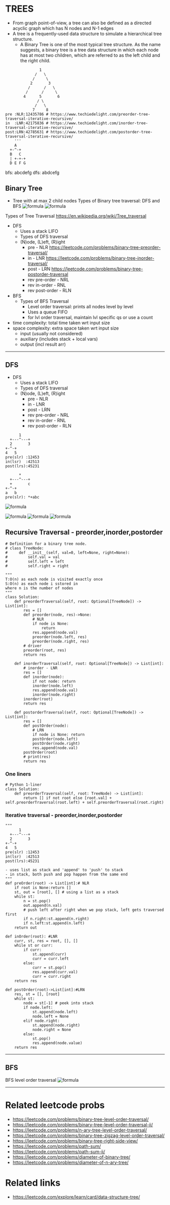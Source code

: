 # TREES
- From graph point-of-view, a tree can also be defined as a directed acyclic graph which has N nodes and N-1 edges
- A tree is a frequently-used data structure to simulate a hierarchical tree structure.
  - A Binary Tree is one of the most typical tree structure. As the name suggests, a binary tree is a tree data structure in which each node has at most two children, which are referred to as the left child and the right child.

```
               1
             /   \
            /     \
           2       3
          /      /   \
         /      /     \
        4      5       6
              / \
             /   \
            7     8
pre :NLR:12435786 # https://www.techiedelight.com/preorder-tree-traversal-iterative-recursive/
in  :LNR:42175836 # https://www.techiedelight.com/inorder-tree-traversal-iterative-recursive/
post:LRN:42785631 # https://www.techiedelight.com/postorder-tree-traversal-iterative-recursive/
    '''
    A
  +-^-+
  B   C
  | +-+-+
  D E F G
```
bfs:
    abcdefg
dfs:
    abdcefg
## Binary Tree
 - Tree with at max 2 child nodes
Types of Binary tree traversal: DFS and BFS
![formula](https://github.com/trohit/leetcode/blob/main/images/bfs_versus_dfs.PNG)
![formula](https://github.com/trohit/leetcode/blob/main/images/traversal_detail.PNG)

Types of Tree Traversal
https://en.wikipedia.org/wiki/Tree_traversal
 - DFS 
    - Uses a stack LIFO
    - Types of DFS traversal
    - (N)ode, (L)eft, (R)ight
      - pre - NLR https://leetcode.com/problems/binary-tree-preorder-traversal/
      - in - LNR https://leetcode.com/problems/binary-tree-inorder-traversal/
      - post - LRN https://leetcode.com/problems/binary-tree-postorder-traversal
      - rev pre-order - NRL 
      - rev in-order - RNL
      - rev post-order - RLN
 - BFS
    - Types of BFS Traversal
       - Level order traversal: prints all nodes level by level
       - Uses a queue FIFO
       - for lvl order traversal, maintain lvl specific qs or use a count  
- time complexity: total time taken wrt input size
- space complexity: extra space taken wrt input size
    - input (usually not considered)
    - auxiliary (includes stack + local vars)
    - output (incl result arr)


------------
## DFS
- DFS 
    - Uses a stack LIFO
    - Types of DFS traversal
    - (N)ode, (L)eft, (R)ight
      - pre - NLR  
      - in - LNR
      - post - LRN
      - rev pre-order - NRL 
      - rev in-order - RNL
      - rev post-order - RLN
```
      1
  +---^---+
  2       3
+-^-+   
4   5
pre(slr) :12453
in(lsr)  :42513
post(lrs):45231

      *
  +---^---+
  +       c
+-^-+   
a   b
pre(slr): *+abc
```
![formula](https://github.com/trohit/leetcode/blob/main/images/dfs_and_bfs.PNG)

![formula](https://github.com/trohit/leetcode/blob/main/images/Preorder-Traversal.png)
![formula](https://github.com/trohit/leetcode/blob/main/images/Inorder-Traversal.png)
![formula](https://github.com/trohit/leetcode/blob/main/images/Postorder-Traversal.png)


## Recursive Traversal - preorder,inorder,postorder
```
# Definition for a binary tree node.
# class TreeNode:
#     def __init__(self, val=0, left=None, right=None):
#         self.val = val
#         self.left = left
#         self.right = right

"""
T:O(n) as each node is visited exactly once
S:O(n) as each node i sstored in 
where n is the number of nodes
"""
class Solution:
    def preorderTraversal(self, root: Optional[TreeNode]) -> List[int]:
        res = []
        def preorder(node, res)->None:
            # NLR
            if node is None:
                return
            res.append(node.val)
            preorder(node.left, res)
            preorder(node.right, res)
        # driver        
        preorder(root, res)
        return res

    def inorderTraversal(self, root: Optional[TreeNode]) -> List[int]:
        # inorder - LNR
        res = []
        def inorder(node):
            if not node: return
            inorder(node.left)
            res.append(node.val)
            inorder(node.right)
        inorder(root)
        return res

    def postorderTraversal(self, root: Optional[TreeNode]) -> List[int]:
        res = []
        def postOrder(node):
            # LRN
            if node is None: return
            postOrder(node.left)
            postOrder(node.right)
            res.append(node.val)
        postOrder(root)
        # print(res)
        return res
```       
### One liners
```
# Python 1-liner
class Solution:
    def preorderTraversal(self, root: TreeNode) -> List[int]:
        return [] if not root else [root.val] + self.preorderTraversal(root.left) + self.preorderTraversal(root.right)
```

### Iterative traversal - preorder,inorder,postorder
```
"""
      1
  +---^---+
  2       3
+-^-+   
4   5
pre(slr) :12453
in(lsr)  :42513
post(lrs):45231

- uses list as stack and 'append' to 'push' to stack
- in stack, both push and pop happen from the same end
"""
def preOrder(root) -> List[int]:# NLR
    if root is None:return []
    st, out = [root], [] # using a list as a stack
    while st:
        n = st.pop()
        out.append(n.val)
        # push left after right when we pop stack, left gets traversed first
        if n.right:st.append(n.right)
        if n.left:st.append(n.left)
    return out

def inOrder(root): #LNR
    curr, st, res = root, [], []
    while st or curr:
        if curr:
            st.append(curr)
            curr = curr.left 
        else:
            curr = st.pop()
            res.append(curr.val)
            curr = curr.right 
    return res

def postOrder(root)->List[int]:#LRN
    res, st = [], [root]
    while st:
        node = st[-1] # peek into stack
        if node.left:
            st.append(node.left)
            node.left = None
        elif node.right:
            st.append(node.right)
            node.right = None
        else:
            st.pop()
            res.append(node.value)
    return res
```
------------
## BFS

BFS level order traversal
![formula](https://github.com/trohit/leetcode/blob/main/images/bfs_lvl_order.PNG)

------------

# Related leetcode probs

- https://leetcode.com/problems/binary-tree-level-order-traversal/
- https://leetcode.com/problems/binary-tree-level-order-traversal-ii/
- https://leetcode.com/problems/n-ary-tree-level-order-traversal/
- https://leetcode.com/problems/binary-tree-zigzag-level-order-traversal/
- https://leetcode.com/problems/binary-tree-right-side-view/
- https://leetcode.com/problems/path-sum/
- https://leetcode.com/problems/path-sum-ii/
- https://leetcode.com/problems/diameter-of-binary-tree/
- https://leetcode.com/problems/diameter-of-n-ary-tree/


# Related links
- https://leetcode.com/explore/learn/card/data-structure-tree/
